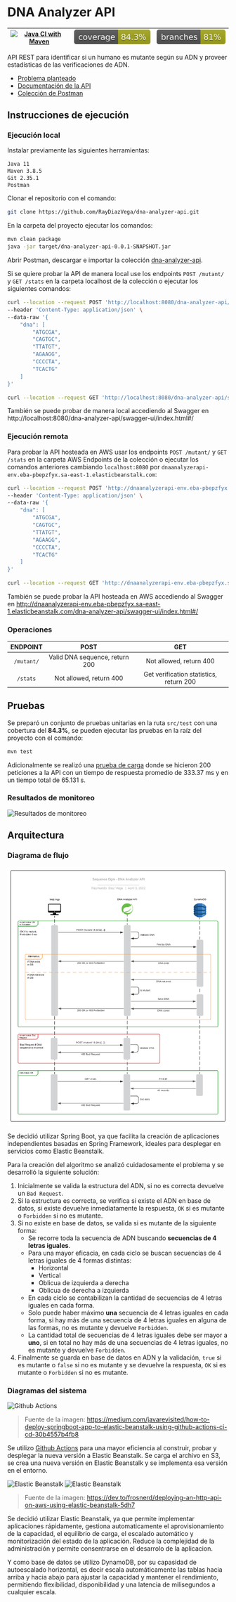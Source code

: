 # DNA Analyzer API

| [![Java CI with Maven](https://github.com/RayDiazVega/dna-analyzer-api/actions/workflows/pipeline.yml/badge.svg?branch=main)](https://github.com/RayDiazVega/dna-analyzer-api/actions/workflows/pipeline.yml) | ![Coverage](.github/badges/jacoco.svg) | ![Branches](.github/badges/branches.svg) |
|:-------------------------------------------------------------------------------------------------------------------------------------------------------------------------------------------------------------:|:--------------------------------------:|:----------------------------------------:|

API REST para identificar si un humano es mutante según su ADN y proveer estadísticas de las verificaciones de ADN.

- [Problema planteado](.github/docs/Examen_Mercadolibre_-_Mutantes.pdf)
- [Documentación de la API](http://dnaanalyzerapi-env.eba-pbepzfyx.sa-east-1.elasticbeanstalk.com/dna-analyzer-api/swagger-ui/index.html#/)
- [Colección de Postman](.github/docs/dna-analyzer-api.postman_collection.json)

## Instrucciones de ejecución

### Ejecución local

Instalar previamente las siguientes herramientas:

```text
Java 11
Maven 3.8.5
Git 2.35.1
Postman
```

Clonar el repositorio con el comando:
```sh
git clone https://github.com/RayDiazVega/dna-analyzer-api.git
```

En la carpeta del proyecto ejecutar los comandos:

```sh
mvn clean package
java -jar target/dna-analyzer-api-0.0.1-SNAPSHOT.jar
```

Abrir Postman, descargar e importar la
colección [dna-analyzer-api](.github/docs/dna-analyzer-api.postman_collection.json).

Si se quiere probar la API de manera local use los endpoints `POST /mutant/` y `GET /stats`  en la
carpeta localhost de la colección o ejecutar los siguientes comandos:

```sh
curl --location --request POST 'http://localhost:8080/dna-analyzer-api/mutant/' \
--header 'Content-Type: application/json' \
--data-raw '{
    "dna": [
        "ATGCGA",
        "CAGTGC",
        "TTATGT",
        "AGAAGG",
        "CCCCTA",
        "TCACTG"
    ]
}'
```
 ```sh
curl --location --request GET 'http://localhost:8080/dna-analyzer-api/stats'
```

También se puede probar de manera local accediendo al Swagger
en http://localhost:8080/dna-analyzer-api/swagger-ui/index.html#/

### Ejecución remota

Para probar la API hosteada en AWS usar los endpoints `POST /mutant/` y `GET /stats`  en la carpeta
AWS Endpoints de la colección o ejecutar los comandos anteriores cambiando `localhost:8080`
por `dnaanalyzerapi-env.eba-pbepzfyx.sa-east-1.elasticbeanstalk.com`:
```sh
curl --location --request POST 'http://dnaanalyzerapi-env.eba-pbepzfyx.sa-east-1.elasticbeanstalk.com/dna-analyzer-api/mutant/' \
--header 'Content-Type: application/json' \
--data-raw '{
    "dna": [
        "ATGCGA",
        "CAGTGC",
        "TTATGT",
        "AGAAGG",
        "CCCCTA",
        "TCACTG"
    ]
}'
```

 ```sh
curl --location --request GET 'http://dnaanalyzerapi-env.eba-pbepzfyx.sa-east-1.elasticbeanstalk.com/dna-analyzer-api/stats'
```

También se puede probar la API hosteada en AWS accediendo al Swagger
en http://dnaanalyzerapi-env.eba-pbepzfyx.sa-east-1.elasticbeanstalk.com/dna-analyzer-api/swagger-ui/index.html#/

### Operaciones

|  ENDPOINT  |              POST              |                   GET                   |
|:----------:|:------------------------------:|:---------------------------------------:|
| `/mutant/` | Valid DNA sequence, return 200 |         Not allowed, return 400         |
|  `/stats`  |    Not allowed, return 400     | Get verification statistics, return 200 |

## Pruebas

Se preparó un conjunto de pruebas unitarias en la ruta `src/test` con una cobertura del **84.3%**,
se pueden ejecutar las pruebas en la raíz del proyecto con el comando:

```sh
mvn test
```

Adicionalmente se realizó
una [prueba de carga](.github/docs/dna-analyzer-api.postman_load_testing.json) donde se hicieron 200
peticiones a la API con un tiempo de respuesta promedio de 333.37 ms y en un tiempo total de 65.131
s.

### Resultados de monitoreo

![Resultados de monitoreo](https://user-images.githubusercontent.com/36030774/161441288-6e6e1bfa-6083-4e44-9b10-420f9807da8c.png "Resultados de monitoreo")

## Arquitectura

### Diagrama de flujo

![Diagrama de flujo](.github/docs/Diagrama_de_flujo.svg "Diagrama de flujo")

Se decidió utilizar Spring Boot, ya que facilita la creación de aplicaciones independientes basadas
en Spring Framework, ideales para desplegar en servicios como Elastic Beanstalk.

Para la creación del algoritmo se analizó cuidadosamente el problema y se desarrolló la siguiente
solución:

1. Inicialmente se valida la estructura del ADN, si no es correcta devuelve un `Bad Request`.
2. Si la estructura es correcta, se verifica si existe el ADN en base de datos, si existe devuelve
   inmediatamente la respuesta, `OK` si es mutante o `Forbidden` si no es mutante.
3. Si no existe en base de datos, se valida si es mutante de la siguiente forma:
    - Se recorre toda la secuencia de ADN buscando **secuencias de 4 letras iguales**.
    - Para una mayor eficacia, en cada ciclo se buscan secuencias de 4 letras iguales de 4 formas
      distintas:
        - Horizontal
        - Vertical
        - Oblicua de izquierda a derecha
        - Oblicua de derecha a izquierda
    - En cada ciclo se contabilizan la cantidad de secuencias de 4 letras iguales en cada forma.
    - Solo puede haber máximo **una** secuencia de 4 letras iguales en cada forma, si hay más de una
      secuencia de 4 letras iguales en alguna de las formas, no es mutante y devuelve `Forbidden`.
    - La cantidad total de secuencias de 4 letras iguales debe ser mayor a **uno**, si en total no
      hay más de una secuencias de 4 letras iguales, no es mutante y devuelve `Forbidden`.
4. Finalmente se guarda en base de datos en ADN y la validación, `true` si es mutante o `false` si
   no es mutante y se devuelve la respuesta, `OK` si es mutante o `Forbidden` si no es mutante.
   
 ### Diagramas del sistema
 
 ![Github Actions](https://user-images.githubusercontent.com/36030774/161473025-95e5d7bc-929c-42d7-b932-441d42464082.png)
 > Fuente de la imagen: https://medium.com/javarevisited/how-to-deploy-springboot-app-to-elastic-beanstalk-using-github-actions-ci-cd-30b4557b4fb8
 
 Se utilizo [Github Actions](.github/workflows/pipeline.yml) para una mayor eficiencia al construir, probar y desplegar la nueva versión a Elastic Beanstalk. Se carga el archivo en S3, se crea una nueva versión en Elastic Beanstalk y se implementa esa versión en el entorno.
 
 ![Elastic Beanstalk](https://user-images.githubusercontent.com/36030774/161474947-c29c9761-4e2c-4bf8-a26a-7e9b71862bee.png)
![Elastic Beanstalk](https://user-images.githubusercontent.com/36030774/161475016-3c0205f4-a4e0-4b7a-9bed-180e45a8214f.png)
> Fuente de la imagen: https://dev.to/frosnerd/deploying-an-http-api-on-aws-using-elastic-beanstalk-5dh7

Se decidió utilizar Elastic Beanstalk, ya que permite implementar aplicaciones rápidamente, gestiona automaticamente el aprovisionamiento de la capacidad, el equilibrio de carga, el escalado automático y monitorización del estado de la aplicación. Reduce la complejidad de la administración y permite consentrarse en el desarrolo de la aplicacion.

Y como base de datos se utilizo DynamoDB, por su capasidad de autoescalado horizontal, es decir escala automáticamente las tablas hacia arriba y hacia abajo para ajustar la capacidad y mantener el rendimiento, permitiendo flexibilidad, disponibilidad y una latencia de milisegundos a cualquier escala.
